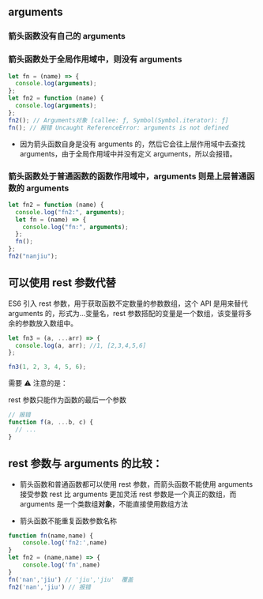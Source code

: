 ## arguments

### 箭头函数没有自己的 arguments

### 箭头函数处于全局作用域中，则没有 arguments

```js
let fn = (name) => {
  console.log(arguments);
};
let fn2 = function (name) {
  console.log(arguments);
};
fn2(); // Arguments对象 [callee: ƒ, Symbol(Symbol.iterator): ƒ]
fn(); // 报错 Uncaught ReferenceError: arguments is not defined
```

- 因为箭头函数自身是没有 arguments 的，然后它会往上层作用域中去查找 arguments，由于全局作用域中并没有定义 arguments，所以会报错。

### 箭头函数处于普通函数的函数作用域中，arguments 则是上层普通函数的 arguments

```js
let fn2 = function (name) {
  console.log("fn2:", arguments);
  let fn = (name) => {
    console.log("fn:", arguments);
  };
  fn();
};
fn2("nanjiu");
```

## 可以使用 rest 参数代替

ES6 引入 rest 参数，用于获取函数不定数量的参数数组，这个 API 是用来替代 arguments 的，形式为...变量名，rest 参数搭配的变量是一个数组，该变量将多余的参数放入数组中。

```js
let fn3 = (a, ...arr) => {
  console.log(a, arr); //1, [2,3,4,5,6]
};

fn3(1, 2, 3, 4, 5, 6);
```

需要 ⚠️ 注意的是：

rest 参数只能作为函数的最后一个参数

```js
// 报错
function f(a, ...b, c) {
  // ...
}
```


## rest 参数与 arguments 的比较：

- 箭头函数和普通函数都可以使用 rest 参数，而箭头函数不能使用 arguments
  接受参数 rest 比 arguments 更加灵活
  rest 参数是一个真正的数组，而 arguments 是一个类数组**对象**，不能直接使用数组方法

- 箭头函数不能重复函数参数名称

```js
function fn(name,name) {
    console.log('fn2:',name)
}
let fn2 = (name,name) => {
    console.log('fn',name)
}
fn('nan','jiu') // 'jiu','jiu'  覆盖
fn2('nan','jiu') // 报错

```
